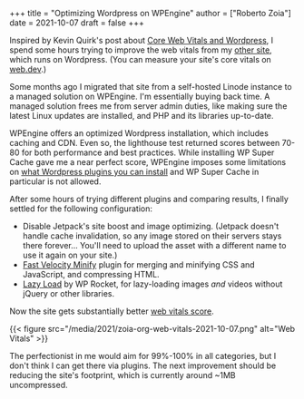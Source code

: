 +++
title = "Optimizing Wordpress on WPEngine"
author = ["Roberto Zoia"]
date = 2021-10-07
draft = false
+++

Inspired by Kevin Quirk's post about [Core Web Vitals and Wordpress](<https://kevq.uk/core-web-vitals-and-wordpress/>), I spend some hours trying to improve the web vitals from my [other site](<https://zoia.org>), which runs on Wordpress. (You can measure your site's core vitals on [web.dev](<https://web.dev/measure/>).)

Some months ago I migrated that site from a self-hosted Linode instance to a managed solution on WPEngine. I'm essentially buying back time. A managed solution frees me from server admin duties, like making sure the latest Linux updates are installed, and PHP and its libraries up-to-date.

WPEngine offers an optimized Wordpress installation, which includes caching and CDN. Even so, the lighthouse test returned scores between 70-80 for both performance and best practices. While installing WP Super Cache gave me a near perfect score, WPEngine imposes some limitations on [what Wordpress plugins you can install](<https://wpengine.com/support/disallowed-plugins/>) and WP Super Cache in particular is not allowed.

After some hours of trying different plugins and comparing results, I finally settled for the following configuration:

-   Disable Jetpack's site boost and image optimizing. (Jetpack doesn't handle cache invalidation, so any image stored on their servers stays there forever... You'll need to upload the asset with a different name to use it again on your site.)
-   [Fast Velocity Minify](<https://wordpress.org/plugins/fast-velocity-minify/>) plugin for merging and minifying CSS and JavaScript, and compressing HTML.
-   [Lazy Load](<https://wordpress.org/plugins/rocket-lazy-load/>) by WP Rocket, for lazy-loading images _and_ videos without jQuery or other libraries.

Now the site gets substantially better [web vitals score](<https://lighthouse-dot-webdotdevsite.appspot.com//lh/html?url=https%3A%2F%2Fzoia.org>).

{{< figure src="/media/2021/zoia-org-web-vitals-2021-10-07.png" alt="Web Vitals" >}}

The perfectionist in me would aim for 99%-100% in all categories, but I don't think I can get there via plugins.  The next improvement should be reducing the site's footprint, which is currently around ~1MB uncompressed.

